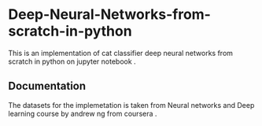 # Deep-Neural-Networks-from-scratch-in-python
This is an implementation of cat classifier deep neural networks from scratch in python on jupyter notebook .

## Documentation 

The datasets for the implemetation is taken from Neural networks and Deep learning course by andrew ng from coursera .


